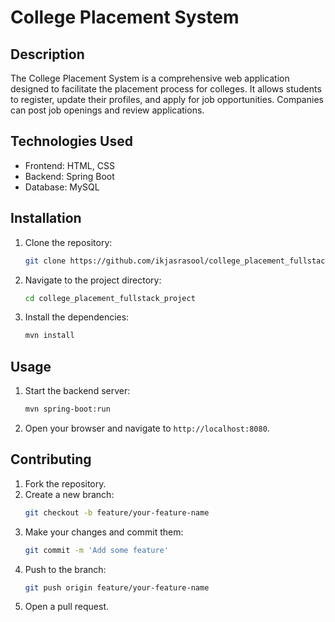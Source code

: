 # College Placement System

## Description
The College Placement System is a comprehensive web application designed to facilitate the placement process for colleges. It allows students to register, update their profiles, and apply for job opportunities. Companies can post job openings and review applications.

## Technologies Used
- Frontend: HTML, CSS
- Backend: Spring Boot
- Database: MySQL

## Installation
1. Clone the repository:
    ```sh
    git clone https://github.com/ikjasrasool/college_placement_fullstack_project.git
    ```
2. Navigate to the project directory:
    ```sh
    cd college_placement_fullstack_project
    ```
3. Install the dependencies:
    ```sh
    mvn install
    ```

## Usage
1. Start the backend server:
    ```sh
    mvn spring-boot:run
    ```
2. Open your browser and navigate to `http://localhost:8080`.

## Contributing
1. Fork the repository.
2. Create a new branch:
    ```sh
    git checkout -b feature/your-feature-name
    ```
3. Make your changes and commit them:
    ```sh
    git commit -m 'Add some feature'
    ```
4. Push to the branch:
    ```sh
    git push origin feature/your-feature-name
    ```
5. Open a pull request.




